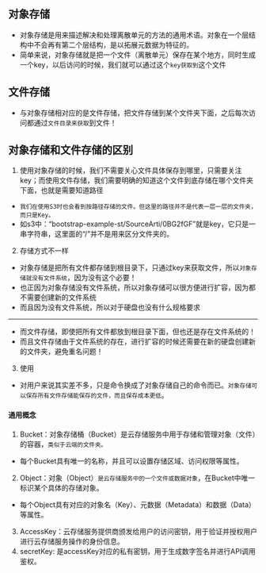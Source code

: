
## 对象存储
* 对象存储是用来描述解决和处理离散单元的方法的通用术语。对象在一个层结构中不会再有第二个层结构，是以拓展元数据为特征的。
* 简单来说，对象存储就是把一个文件（离散单元）保存在某个地方，同时生成一个key，以后访问的时候，我们就可以通过这个`key获取到`这个文件

## 文件存储
* 与对象存储相对应的是文件存储，把文件存储到某个文件夹下面，之后每次访问都通过`文件目录来获取`到文件！

## 对象存储和文件存储的区别
1. 使用对象存储的时候，我们不需要关心文件具体保存到哪里，只需要关注key；而使用文件存储，我们需要明确的知道这个文件到底存储在哪个文件夹下面，也就是需要知道路径
* `我们在使用S3时也会看到按路径存储的文件。但这里的路径并不是代表一层一层的文件夹，而只是Key。`
* 如s3中：“bootstrap-example-st/SourceArti/0BG2fGF”就是key，它只是一串字符串，这里面的“/”并不是用来区分文件夹的。

2. 存储方式不一样
* 对象存储是把所有文件都存储到根目录下，只通过key来获取文件，所以`对象存储就没有文件系统`，因为没有这个必要！
* 也正因为对象存储没有文件系统，所以对象存储可以很方便进行扩容，因为都不需要创建新的文件系统
* 而且因为没有文件系统，所以对于硬盘也没有什么规格要求
---
* 而文件存储，即使把所有文件都放到根目录下面，但也还是存在文件系统的！
* 而且文件存储由于文件系统的存在，进行扩容的时候还需要在新的硬盘创建新的文件夹，避免重名问题！

3. 使用
* 对用户来说其实差不多，只是命令换成了对象存储自己的命令而已。`对象存储可以保存所有文件存储能保存的文件，而且保存成本更低`。

#### 通用概念
1. Bucket：对象存储桶（Bucket）是云存储服务中用于存储和管理对象（文件）的容器，`类似于云端的文件夹。`
* 每个Bucket具有唯一的名称，并且可以设置存储区域、访问权限等属性。
2. Object：对象（Object）`是云存储服务中的一个文件或数据对象`，在Bucket中唯一标识某个具体的存储对象。
* 每个Object具有对应的对象名（Key）、元数据（Metadata）和数据（Data）等属性。
3. AccessKey：云存储服务提供商颁发给用户的访问密钥，用于验证并授权用户进行云存储服务操作的身份信息。
4. secretKey: 是accessKey对应的私有密钥，用于生成数字签名并进行API调用鉴权。


